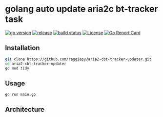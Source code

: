# golang auto update aria2c bt-tracker task

[![go version](https://img.shields.io/github/go-mod/go-version/reggiepy/aria2-cbt-tracker-updater?color=success&filename=go.mod&style=flat)](https://github.com/reggiepy/aria2-cbt-tracker-updater)
[![release](https://img.shields.io/github/v/tag/reggiepy/aria2-cbt-tracker-updater?color=success&label=release)](https://github.com/reggiepy/aria2-cbt-tracker-updater)
[![build status](https://img.shields.io/badge/build-pass-success.svg?style=flat)](https://github.com/reggiepy/aria2-cbt-tracker-updater)
[![License](https://img.shields.io/badge/license-GNU%203.0-success.svg?style=flat)](https://github.com/reggiepy/aria2-cbt-tracker-updater)
[![Go Report Card](https://goreportcard.com/badge/github.com/reggiepy/aria2-cbt-tracker-updater)](https://goreportcard.com/report/github.com/reggiepy/aria2-cbt-tracker-updater)

## Installation

```bash
git clone https://github.com/reggiepy/aria2-cbt-tracker-updater.git
cd aria2-cbt-tracker-updater
go mod tidy
```

## Usage

```bash
go run main.go
```

## Architecture

